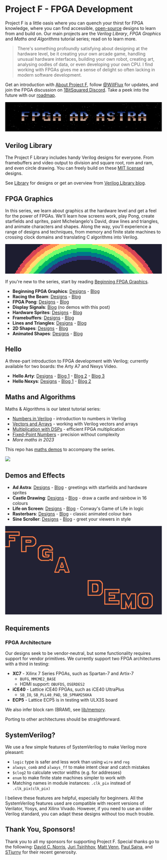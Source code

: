 # Project F - FPGA Development

Project F is a little oasis where you can quench your thirst for FPGA knowledge, where you can find accessible, [open-source](LICENSE) designs to learn from and build on. Our main projects are the _Verilog Library_, _FPGA Graphics_ and _Maths and Algorithms_ tutorial series; read on to learn more.

> There's something profoundly satisfying about designing at the hardware level, be it creating your own arcade game, handling unusual hardware interfaces, building your own robot, creating art, analysing oodles of data, or even developing your own CPU. I find working with FPGAs gives me a sense of delight so often lacking in modern software development.

Get an introduction with [About Project F](https://projectf.io/about/), follow [@WillFlux](https://mastodon.social/@WillFlux) for updates, and join the FPGA discussion on [1BitSquared Discord](https://discord.gg/cf869yDbXf). Take a peek into the future with our [roadmap](ROADMAP.md).

![](doc/img/fpga-ad-astra-banner.png?raw=true "")

## Verilog Library

The Project F Library includes handy Verilog designs for everyone. From framebuffers and video output to division and square root, rom and ram, and even circle drawing. You can freely build on these [MIT licensed](../../LICENSE) designs.

See [Library](lib/) for designs or get an overview from [Verilog Library blog](https://projectf.io/verilog-lib/).

## FPGA Graphics

In this series, we learn about graphics at the hardware level and get a feel for the power of FPGAs. We'll learn how screens work, play Pong, create starfields and sprites, paint Michelangelo's David, draw lines and triangles, and animate characters and shapes. Along the way, you'll experience a range of designs and techniques, from memory and finite state machines to crossing clock domains and translating C algorithms into Verilog.

![](doc/img/fpga-graphics-banner.png?raw=true "")

If you're new to the series, start by reading [Beginning FPGA Graphics](https://projectf.io/posts/fpga-graphics/).

* **Beginning FPGA Graphics**: [Designs](graphics/fpga-graphics) - [Blog](https://projectf.io/posts/fpga-graphics/)
* **Racing the Beam**: [Designs](graphics/racing-the-beam) - [Blog](https://projectf.io/posts/racing-the-beam/)
* **FPGA Pong**: [Designs](graphics/pong) - [Blog](https://projectf.io/posts/fpga-pong/)
* **Display Signals**: [Blog](https://projectf.io/posts/display-signals/) (no demos with this post)
* **Hardware Sprites**: [Designs](graphics/hardware-sprites) - [Blog](https://projectf.io/posts/hardware-sprites/)
* **Framebuffers**: [Designs](graphics/framebuffers) - [Blog](https://projectf.io/posts/framebuffers/)
* **Lines and Triangles**: [Designs](graphics/lines-and-triangles) - [Blog](https://projectf.io/posts/lines-and-triangles/)
* **2D Shapes**: [Designs](graphics/2d-shapes) - [Blog](https://projectf.io/posts/fpga-shapes/)
* **Animated Shapes**: [Designs](graphics/animated-shapes) - [Blog](https://projectf.io/posts/animated-shapes/)

## Hello

A three-part introduction to FPGA development with Verilog; currently available for two boards: the Arty A7 and Nexys Video.

* **Hello Arty**: [Designs](hello/hello-arty) - [Blog 1](https://projectf.io/posts/hello-arty-1/) - [Blog 2](https://projectf.io/posts/hello-arty-2/) - [Blog 3](https://projectf.io/posts/hello-arty-3/)
* **Hello Nexys**: [Designs](hello/hello-nexys) - [Blog 1](https://projectf.io/posts/hello-nexys-1/) - [Blog 2](https://projectf.io/posts/hello-nexys-2/)

## Maths and Algorithms

Maths & Algorithms is our latest tutorial series:

* [Numbers in Verilog](https://projectf.io/posts/numbers-in-verilog/) - introduction to numbers in Verilog
* [Vectors and Arrays](https://projectf.io/posts/verilog-vectors-arrays) - working with Verilog vectors and arrays
* [Multiplication with DSPs](https://projectf.io/posts/multiplication-fpga-dsps) - efficient FPGA multiplication
* [Fixed-Point Numbers](https://projectf.io/posts/fixed-point-numbers-in-verilog/) - precision without complexity
* _More maths in 2023_

This repo has [maths demos](maths/demo) to accompany the series.

![](doc/img/verilator-polynomial?raw=true "")

## Demos and Effects

* **Ad Astra**: [Designs](demos/ad-astra) - [Blog](https://projectf.io/posts/fpga-ad-astra/) - greetings with starfields and hardware sprites
* **Castle Drawing**: [Designs](demos/castle-drawing) - [Blog](https://projectf.io/posts/castle-drawing/) - draw a castle and rainbow in 16 colours
* **Life on Screen**: [Designs](demos/life-on-screen) - [Blog](https://projectf.io/posts/life-on-screen/) - Conway's Game of Life in logic
* **Rasterbars**: [Designs](demos/rasterbars) - [Blog](https://projectf.io/posts/rasterbars/) - classic animated colour bars
* **Sine Scroller**: [Designs](demos/sinescroll) - [Blog](https://projectf.io/posts/sinescroll/) - greet your viewers in style

![](doc/img/sinescroll-sim.png?raw=true "")

## Requirements

### FPGA Architecture

Our designs seek to be vendor-neutral, but some functionality requires
support for vendor primitives. We currently support two FPGA architectures with a third in testing:

* **XC7** - Xilinx 7 Series FPGAs, such as Spartan-7 and Artix-7
  * `BUFG`, `MMCME2_BASE`
  * HDMI support: `OBUFDS`, `OSERDES2`
* **iCE40** - Lattice iCE40 FPGAs, such as iCE40 UltraPlus
  * `SB_IO`, `SB_PLL40_PAD`, `SB_SPRAM256KA`
* **ECP5** - Lattice ECP5 is in testing with ULX3S board

We also infer block ram (BRAM), see [lib/memory](lib/memory).

Porting to other architectures should be straightforward.

## SystemVerilog?

We use a few simple features of SystemVerilog to make Verilog more pleasant:

* `logic` type is safer and less work than using `wire` and `reg`
* `always_comb` and `always_ff` to make intent clear and catch mistakes
* `$clog2` to calculate vector widths (e.g. for addresses)
* `enum` to make finite state machines simpler to work with
* Matching names in module instances: `.clk_pix` instead of `.clk_pix(clk_pix)`

I believe these features are helpful, especially for beginners. All the SystemVerilog features used are compatible with recent versions of Verilator, Yosys, and Xilinx Vivado. However, if you need to use an older Verilog standard, you can adapt these designs without too much trouble.

## Thank You, Sponsors!

Thank you to all my sponsors for supporting Project F. Special thanks go to the following: [David C. Norris](https://github.com/dcnorris), [Juri Tsirihhov](https://github.com/jutsir), [Matt Venn](https://github.com/mattvenn), [Paul Sajna](https://github.com/sajattack), and [STjurny](https://github.com/STjurny) for their recent generosity.
